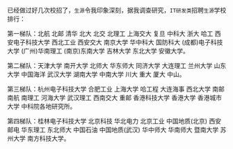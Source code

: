 
已经做过好几次校招了，`生源`令我印象深刻，据我调查研究，`IT研发类`招聘`生源`学校排行：

第一梯队：北航 北邮 清华 北大 北交 北理工 上海交大 复旦 中科大 浙大 哈工 西安电子科技大学 西北工业 西安交大 南京大学 华中科大 国防科大 (成都)电子科技大学 (广州)华南理工  (南京)东南大学 吉林大学 东北大学 安徽大学。

第二梯队：天津大学 南开大学 北师大 华东师大 同济大学 大连理工 兰州大学 山东大学 中国海洋 武汉大学 湖南大学 中南大学 川大 重大 厦大 中山。

第三梯队：杭州电子科技大学 合肥工业 上海大学 哈工程 大连海事 西北大学 南邮 南航 南理工 河海大学 武汉理工 西南交大 重邮 香港科技大学 香港大学 香港城市大学 中科院各地研究所。

第四梯队：桂林电子科技大学 北京科技 华北电力 北京工业 中国地质(北京) 西安邮电 华东理工 东北师大 中国石油 中国地质(武汉) 华中师大 华南师大 暨南大学 苏州大学 南方科技大学。
